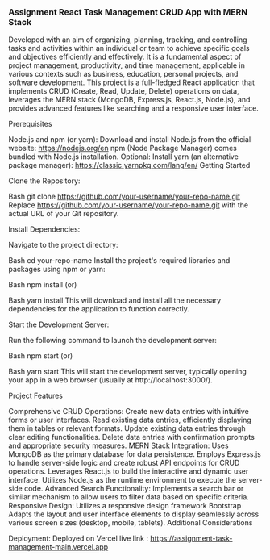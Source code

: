### Assignment React Task Management CRUD App with MERN Stack 
Developed with an aim of organizing, planning, tracking, and controlling tasks and activities within an individual or team to achieve specific goals and objectives efficiently and effectively. It is a fundamental aspect of project management, productivity, and time management, applicable in various contexts such as business, education, personal projects, and software development. This project is a full-fledged React application that implements CRUD (Create, Read, Update, Delete) operations on data, leverages the MERN stack (MongoDB, Express.js, React.js, Node.js), and provides advanced features like searching and a responsive user interface.

Prerequisites

Node.js and npm (or yarn):
Download and install Node.js from the official website: https://nodejs.org/en
npm (Node Package Manager) comes bundled with Node.js installation.
Optional: Install yarn (an alternative package manager): https://classic.yarnpkg.com/lang/en/
Getting Started

Clone the Repository:

Bash
git clone https://github.com/your-username/your-repo-name.git
 Replace https://github.com/your-username/your-repo-name.git with the actual URL of your Git repository.

Install Dependencies:

Navigate to the project directory:

Bash
cd your-repo-name
 Install the project's required libraries and packages using npm or yarn:

Bash
npm install
 (or)

Bash
yarn install
 This will download and install all the necessary dependencies for the application to function correctly.

Start the Development Server:

Run the following command to launch the development server:

Bash
npm start
 (or)

Bash
yarn start
 This will start the development server, typically opening your app in a web browser (usually at http://localhost:3000/).

Project Features

Comprehensive CRUD Operations:
Create new data entries with intuitive forms or user interfaces.
Read existing data entries, efficiently displaying them in tables or relevant formats.
Update existing data entries through clear editing functionalities.
Delete data entries with confirmation prompts and appropriate security measures.
MERN Stack Integration:
Uses MongoDB as the primary database for data persistence.
Employs Express.js to handle server-side logic and create robust API endpoints for CRUD operations.
Leverages React.js to build the interactive and dynamic user interface.
Utilizes Node.js as the runtime environment to execute the server-side code.
Advanced Search Functionality:
Implements a search bar or similar mechanism to allow users to filter data based on specific criteria.
 Responsive Design:
Utilizes a responsive design framework  Bootstrap 
Adapts the layout and user interface elements to display seamlessly across various screen sizes (desktop, mobile, tablets).
Additional Considerations
 
Deployment:
Deployed on Vercel live link : https://assignment-task-management-main.vercel.app  
 
 
